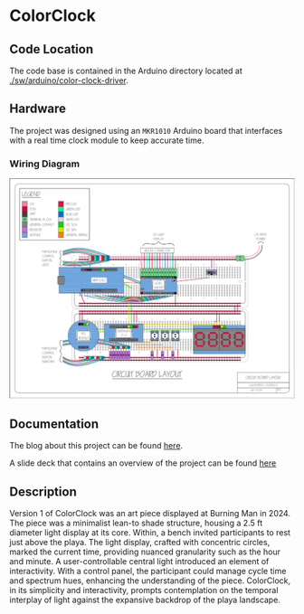 # ColorClock

## Code Location

The code base is contained in the Arduino directory located at
[./sw/arduino/color-clock-driver](./sw/arduino/color-clock-driver).

## Hardware

The project was designed using an `MKR1010` Arduino board that
interfaces with a real time clock module to keep accurate time.

### Wiring Diagram

![image](./docs/imgs/circuit/circuit-board-full-tblk-reva__2024-07-27.png)

## Documentation

The blog about this project can be found
[here](http://rebeccarashkin.com/color-clock).

A slide deck that contains an overview of the project can be found
[here](./docs/slide-decks/2024-08-10__demo/_color-clock-demo__2024-08-10.pdf)

## Description

Version 1 of ColorClock was an art piece displayed at Burning Man in
2024. The piece was a minimalist lean-to shade structure, housing a
2.5 ft diameter light display at its core. Within, a bench invited
participants to rest just above the playa. The light display, crafted
with concentric circles, marked the current time, providing nuanced
granularity such as the hour and minute. A user-controllable central
light introduced an element of interactivity. With a control panel,
the participant could manage cycle time and spectrum hues, enhancing the
understanding of the piece. ColorClock, in its simplicity and
interactivity, prompts contemplation on the temporal interplay of light
against the expansive backdrop of the playa landscape.
